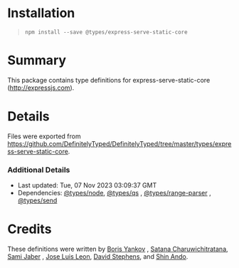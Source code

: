 # Installation

> `npm install --save @types/express-serve-static-core`

# Summary

This package contains type definitions for express-serve-static-core (http://expressjs.com).

# Details

Files were exported from https://github.com/DefinitelyTyped/DefinitelyTyped/tree/master/types/express-serve-static-core.

### Additional Details

* Last updated: Tue, 07 Nov 2023 03:09:37 GMT
* Dependencies: [@types/node](https://npmjs.com/package/@types/node), [@types/qs](https://npmjs.com/package/@types/qs)
  , [@types/range-parser](https://npmjs.com/package/@types/range-parser)
  , [@types/send](https://npmjs.com/package/@types/send)

# Credits

These definitions were written by [Boris Yankov](https://github.com/borisyankov)
, [Satana Charuwichitratana](https://github.com/micksatana), [Sami Jaber](https://github.com/samijaber)
, [Jose Luis Leon](https://github.com/JoseLion), [David Stephens](https://github.com/dwrss),
and [Shin Ando](https://github.com/andoshin11).

